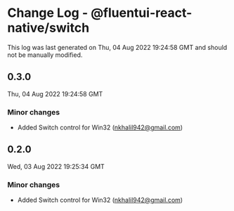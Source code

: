 # Change Log - @fluentui-react-native/switch

This log was last generated on Thu, 04 Aug 2022 19:24:58 GMT and should not be manually modified.

<!-- Start content -->

## 0.3.0

Thu, 04 Aug 2022 19:24:58 GMT

### Minor changes

- Added Switch control for Win32 (nkhalil942@gmail.com)

## 0.2.0

Wed, 03 Aug 2022 19:25:34 GMT

### Minor changes

- Added Switch control for Win32 (nkhalil942@gmail.com)
